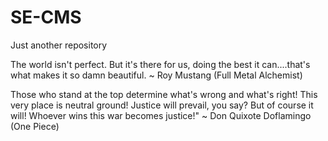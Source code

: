 # SE-CMS
Just another repository

The world isn't perfect. But it's there for us, doing the best it can....that's what makes it so damn beautiful. ~ Roy Mustang (Full Metal Alchemist)

Those who stand at the top determine what's wrong and what's right! This very place is neutral ground! Justice will prevail, you say? But of course it will! Whoever wins this war becomes justice!" ~ Don Quixote Doflamingo (One Piece)   
